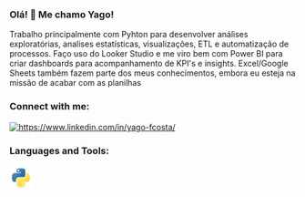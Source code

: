 ### Olá! 👋 Me chamo Yago!

Trabalho principalmente com Pyhton para desenvolver análises exploratórias, analises estatísticas, visualizações, ETL e automatização de processos.
Faço uso do Looker Studio e me viro bem com Power BI para criar dashboards para acompanhamento de KPI's e insights.
Excel/Google Sheets também fazem parte dos meus conhecimentos, embora eu esteja na missão de acabar com as planilhas




<h3 align="left">Connect with me:</h3>
<p align="left">
<a href="https://linkedin.com/in/https://www.linkedin.com/in/yago-fcosta/" target="blank"><img align="center" src="https://raw.githubusercontent.com/rahuldkjain/github-profile-readme-generator/master/src/images/icons/Social/linked-in-alt.svg" alt="https://www.linkedin.com/in/yago-fcosta/" height="30" width="40" /></a>
</p>

<h3 align="left">Languages and Tools:</h3>
<p align="left"> <a href="https://www.python.org" target="_blank" rel="noreferrer"> <img src="https://raw.githubusercontent.com/devicons/devicon/master/icons/python/python-original.svg" alt="python" width="40" height="40"/> </a> </p>

<!--
**YagoFC05/YagoFC05** is a ✨ _special_ ✨ repository because its `README.md` (this file) appears on your GitHub profile.

Here are some ideas to get you started:

- 🔭 I’m currently working on ...
- 🌱 I’m currently learning ...
- 👯 I’m looking to collaborate on ...
- 🤔 I’m looking for help with ...
- 💬 Ask me about ...
- 📫 How to reach me: ...
- 😄 Pronouns: ...
- ⚡ Fun fact: ...
-->
